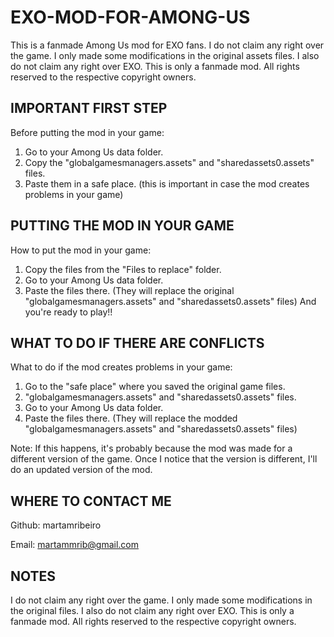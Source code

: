 # EXO-MOD-FOR-AMONG-US
This is a fanmade Among Us mod for EXO fans. I do not claim any right over the game. I only made some modifications in the original assets files. I also do not claim any right over EXO. This is only a fanmade mod. All rights reserved to the respective copyright owners.

## IMPORTANT FIRST STEP
Before putting the mod in your game:
1. Go to your Among Us data folder.
2. Copy the "globalgamesmanagers.assets" and "sharedassets0.assets" files.
3. Paste them in a safe place.
(this is important in case the mod creates problems in your game)

## PUTTING THE MOD IN YOUR GAME
How to put the mod in your game:
1. Copy the files from the "Files to replace" folder.
2. Go to your Among Us data folder.
3. Paste the files there. (They will replace the original "globalgamesmanagers.assets" and "sharedassets0.assets" files)
And you're ready to play!!

## WHAT TO DO IF THERE ARE CONFLICTS
What to do if the mod creates problems in your game:
1. Go to the "safe place" where you saved the original game files.
2. "globalgamesmanagers.assets" and "sharedassets0.assets" files.
3. Go to your Among Us data folder.
4. Paste the files there. (They will replace the modded "globalgamesmanagers.assets" and "sharedassets0.assets" files)

Note: If this happens, it's probably because the mod was made for a different version of the game.
Once I notice that the version is different, I'll do an updated version of the mod.

## WHERE TO CONTACT ME
Github: martamribeiro

Email: martammrib@gmail.com

## NOTES
I do not claim any right over the game. I only made some modifications in the original files.
I also do not claim any right over EXO. This is only a fanmade mod.
All rights reserved to the respective copyright owners.

